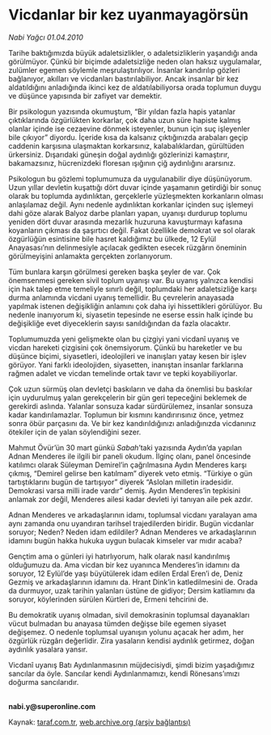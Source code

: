 # Vicdanlar bir kez uyanmayagörsün

*Nabi Yağcı 01.04.2010*

<div class="yazi"><p>Tarihe baktığımızda büyük adaletsizlikler, o adaletsizliklerin yaşandığı anda görülmüyor. Çünkü bir biçimde adaletsizliğe neden olan haksız uygulamalar, zulümler egemen söylemle meşrulaştırılıyor. İnsanlar kandırılıp gözleri bağlanıyor, akılları ve vicdanları bastırılabiliyor. Ancak insanlar bir kez aldatıldığını anladığında ikinci kez de aldatılabiliyorsa orada toplumun duygu ve düşünce yapısında bir zafiyet var demektir. </p>
<p>Bir psikologun yazısında okumuştum, “Bir yıldan fazla hapis yatanlar çıktıklarında özgürlükten korkarlar, çok daha uzun süre hapiste kalmış olanlar içinde ise cezaevine dönmek isteyenler, bunun için suç işleyenler bile çıkıyor” diyordu. İçeride kısa da kalsanız çıktığınızda arabaları geçip caddenin karşısına ulaşmaktan korkarsınız, kalabalıklardan, gürültüden ürkersiniz. Dışarıdaki güneşin doğal aydınlığı gözlerinizi kamaştırır, bakamazsınız, hücrenizdeki floresan ışığının çiğ aydınlığını ararsınız. </p>
<p>Psikologun bu gözlemi toplumumuza da uygulanabilir diye düşünüyorum. Uzun yıllar devletin kuşattığı dört duvar içinde yaşamanın getirdiği bir sonuç olarak bu toplumda aydınlıktan, gerçeklerle yüzleşmekten korkanların olması anlaşılamaz değil. Aynı nedenle aydınlıktan korkanlar içinden suç işlemeyi dahi göze alarak Balyoz darbe planları yapan, uyanışı durdurup toplumu yeniden dört duvar arasında mezarlık huzuruna kavuşturmayı kafasına koyanların çıkması da şaşırtıcı değil. Fakat özellikle demokrat ve sol olarak özgürlüğün esintisine bile hasret kaldığımız bu ülkede, 12 Eylül Anayasası’nın delinmesiyle açılacak gedikten esecek rüzgârın öneminin görülmeyişini anlamakta gerçekten zorlanıyorum. </p>
<p>Tüm bunlara karşın görülmesi gereken başka şeyler de var. Çok önemsenmesi gereken sivil toplum uyanışı var. Bu uyanış yalnızca kendisi için hak talep etme temeliyle sınırlı değil, toplumdaki her adaletsizliğe karşı durma anlamında vicdani uyanış temellidir. Bu çevrelerin anayasada yapılmak istenen değişikliğin anlamını çok daha iyi hissettikleri görülüyor. Bu nedenle inanıyorum ki, siyasetin tepesinde ne eserse essin halk içinde bu değişikliğe evet diyeceklerin sayısı sanıldığından da fazla olacaktır. </p>
<p>Toplumumuzda yeni gelişmekte olan bu çizgiyi yani vicdanî uyanış ve vicdan hareketi çizgisini çok önemsiyorum. Çünkü bu hareketler ve bu düşünce biçimi, siyasetleri, ideolojileri ve inanışları yatay kesen bir işlev görüyor. Yani farklı ideolojiden, siyasetten, inanıştan insanlar farklarına rağmen adalet ve vicdan temelinde ortak tavır ve tepki koyabiliyorlar. </p>
<p>Çok uzun sürmüş olan devletçi baskıların ve daha da önemlisi bu baskılar için uydurulmuş yalan gerekçelerin bir gün geri tepeceğini beklemek de gerekirdi aslında. Yalanlar sonsuza kadar sürdürülemez, insanlar sonsuza kadar kandırılamazlar. Toplumun bir kısmını kandırırısınız önce, yetmez sonra öbür parçasını da. Ve bir kez kandırıldığınızı anladığınızda vicdanınız ötekiler için de yalan söylendiğini sezer. </p>
<p>Mahmut Övür’ün 30 mart günkü <i>Sabah</i>’taki yazısında Aydın’da yapılan Adnan Menderes ile ilgili bir paneli okudum. İlginç olanı, panel öncesinde katılımcı olarak Süleyman Demirel’in çağrılmasına Aydın Menderes karşı çıkmış, “Demirel gelirse ben katılmam” diyerek veto etmiş. “Türkiye o gün tartıştıklarını bugün de tartışıyor” diyerek “Aslolan milletin iradesidir. Demokrasi varsa milli irade vardır” demiş. Aydın Menderes’in tepkisini anlamak zor değil, Menderes ailesi kadar devleti iyi tanıyan aile pek azdır. </p>
<p>Adnan Menderes ve arkadaşlarının idamı, toplumsal vicdanı yaralayan ama aynı zamanda onu uyandıran tarihsel trajedilerden biridir. Bugün vicdanlar soruyor; Neden? Neden idam edildiler? Adnan Menderes ve arkadaşlarının idamını bugün hakka hukuka uygun bulacak kimseler var mıdır acaba? </p>
<p>Gençtim ama o günleri iyi hatırlıyorum, halk olarak nasıl kandırılmış olduğumuzu da. Ama vicdan bir kez uyanınca Menderes’in idamını da soruyor, 12 Eylül’de yaşı büyütülerek idam edilen Erdal Eren’i de, Deniz Gezmiş ve arkadaşlarının idamını da. Hrant Dink’in katledilmesini de. Orada da durmuyor, uzak tarihin yalanları üstüne de gidiyor; Dersim katliamını da soruyor, köylerinden sürülen Kürtleri de, Ermeni tehcirini de. </p>
<p>Bu demokratik uyanış olmadan, sivil demokrasinin toplumsal dayanakları vücut bulmadan bu anayasa tümden değişse bile egemen siyaset değişemez. O nedenle toplumsal uyanışın yolunu açacak her adım, her özgürlük rüzgârı değerlidir. Zira yasaların kendisi aydınlık getirmez, doğan aydınlık yasalara yansır. </p>
<p>Vicdanî uyanış Batı Aydınlanmasının müjdecisiydi, şimdi bizim yaşadığımız sancılar da öyle. Sancılar kendi Aydınlanmamızı, kendi Rönesans’ımızı doğurma sancılarıdır.</p>
<p><b><br/>nabi.y@superonline.com</b></p></div>

Kaynak: [taraf.com.tr](http://www.taraf.com.tr:80/makale/10706.htm), [web.archive.org (arşiv bağlantısı)](http://web.archive.org/web/20100404073709/http://www.taraf.com.tr:80/makale/10706.htm)

